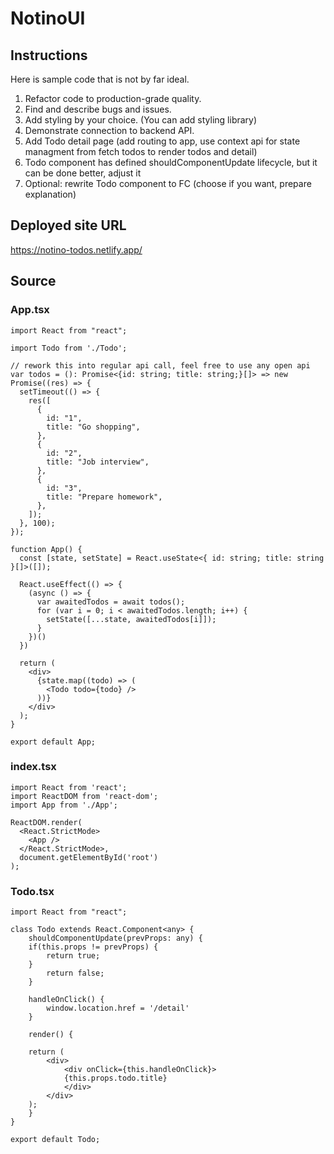 # NotinoUI

## Instructions

Here is sample code that is not by far ideal.

1. Refactor code to production-grade quality.
2. Find and describe bugs and issues.
3. Add styling by your choice. (You can add styling library)
4. Demonstrate connection to backend API.
5. Add Todo detail page (add routing to app, use context api for state managment from fetch todos to render todos and detail)
6. Todo component has defined shouldComponentUpdate lifecycle, but it can be done better, adjust it
7. Optional: rewrite Todo component to FC (choose if you want, prepare explanation)

## Deployed site URL

https://notino-todos.netlify.app/

## Source

### App.tsx

```tsx
import React from "react";

import Todo from './Todo';

// rework this into regular api call, feel free to use any open api
var todos = (): Promise<{id: string; title: string;}[]> => new Promise((res) => {
  setTimeout(() => {
    res([
      {
        id: "1",
        title: "Go shopping",
      },
      {
        id: "2",
        title: "Job interview",
      },
      {
        id: "3",
        title: "Prepare homework",
      },
    ]);
  }, 100);
});

function App() {
  const [state, setState] = React.useState<{ id: string; title: string }[]>([]);

  React.useEffect(() => {
    (async () => {
      var awaitedTodos = await todos();
      for (var i = 0; i < awaitedTodos.length; i++) {
        setState([...state, awaitedTodos[i]]);
      }
    })()
  })

  return (
    <div>
      {state.map((todo) => (
        <Todo todo={todo} />
      ))}
    </div>
  );
}

export default App;
```

### index.tsx

```tsx
import React from 'react';
import ReactDOM from 'react-dom';
import App from './App';

ReactDOM.render(
  <React.StrictMode>
    <App />
  </React.StrictMode>,
  document.getElementById('root')
);
```

### Todo.tsx

```tsx
import React from "react";

class Todo extends React.Component<any> {
	shouldComponentUpdate(prevProps: any) {
	if(this.props != prevProps) {
		return true;
	}
		return false;
	}

	handleOnClick() {
		window.location.href = '/detail'
	}

	render() {

	return (
		<div>
			<div onClick={this.handleOnClick}>
			{this.props.todo.title}
			</div>
		</div>
	);
	}
}

export default Todo;
```
